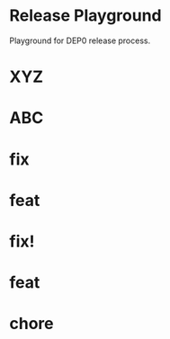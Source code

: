 # Release Playground

Playground for DEP0 release process. 

# XYZ
# ABC

# fix
# feat
# fix!
# feat
# chore
